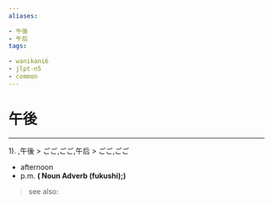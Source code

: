 ```yaml
---
aliases:
    
- 午後
- 午后
tags:
    
- wanikani6
- jlpt-n5
- common
---
```


# 午後
---
1).
,午後 > ごご,ごご,午后 > ごご,ごご

- afternoon
- p.m.
**( Noun Adverb (fukushi);)**
> see also: 
            